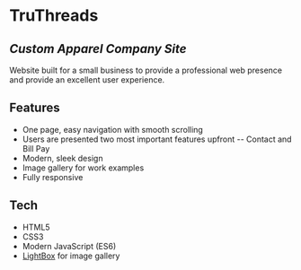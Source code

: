 # TruThreads
## _Custom Apparel Company Site_

Website built for a small business to provide a professional web presence and provide an excellent user experience.



## Features

- One page, easy navigation with smooth scrolling
- Users are presented two most important features upfront -- Contact and Bill Pay
- Modern, sleek design
- Image gallery for work examples
- Fully responsive

## Tech

- HTML5
- CSS3
- Modern JavaScript (ES6)
- [LightBox](https://lokeshdhakar.com/projects/lightbox2/) for image gallery
